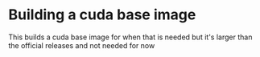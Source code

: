 # Building a cuda base image

This builds a cuda base image for when that is needed but it's larger than the official releases and not needed for now